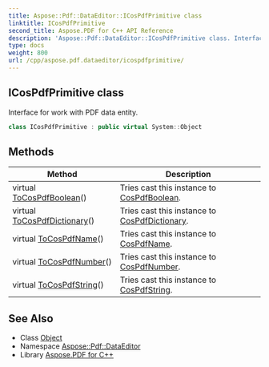 ```yaml
---
title: Aspose::Pdf::DataEditor::ICosPdfPrimitive class
linktitle: ICosPdfPrimitive
second_title: Aspose.PDF for C++ API Reference
description: 'Aspose::Pdf::DataEditor::ICosPdfPrimitive class. Interface for work with PDF data entity in C++.'
type: docs
weight: 800
url: /cpp/aspose.pdf.dataeditor/icospdfprimitive/
---
```

## ICosPdfPrimitive class


Interface for work with PDF data entity.

```cpp
class ICosPdfPrimitive : public virtual System::Object
```

## Methods

| Method | Description |
| --- | --- |
| virtual [ToCosPdfBoolean](./tocospdfboolean/)() | Tries cast this instance to [CosPdfBoolean](../cospdfboolean/). |
| virtual [ToCosPdfDictionary](./tocospdfdictionary/)() | Tries cast this instance to [CosPdfDictionary](../cospdfdictionary/). |
| virtual [ToCosPdfName](./tocospdfname/)() | Tries cast this instance to [CosPdfName](../cospdfname/). |
| virtual [ToCosPdfNumber](./tocospdfnumber/)() | Tries cast this instance to [CosPdfNumber](../cospdfnumber/). |
| virtual [ToCosPdfString](./tocospdfstring/)() | Tries cast this instance to [CosPdfString](../cospdfstring/). |
## See Also

* Class [Object](../../system/object/)
* Namespace [Aspose::Pdf::DataEditor](../)
* Library [Aspose.PDF for C++](../../)
